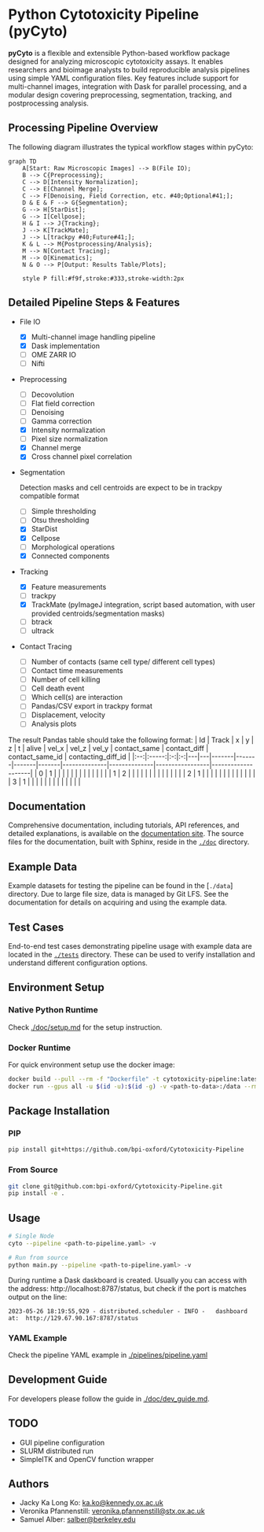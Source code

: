 # Python Cytotoxicity Pipeline (pyCyto)

**pyCyto** is a flexible and extensible Python-based workflow package designed for analyzing microscopic cytotoxicity assays. It enables researchers and bioimage analysts to build reproducible analysis pipelines using simple YAML configuration files. Key features include support for multi-channel images, integration with Dask for parallel processing, and a modular design covering preprocessing, segmentation, tracking, and postprocessing analysis.

## Processing Pipeline Overview

The following diagram illustrates the typical workflow stages within pyCyto:

```mermaid
graph TD
    A[Start: Raw Microscopic Images] --> B(File IO);
    B --> C{Preprocessing};
    C --> D[Intensity Normalization];
    C --> E[Channel Merge];
    C --> F[Denoising, Field Correction, etc. #40;Optional#41;];
    D & E & F --> G{Segmentation};
    G --> H[StarDist];
    G --> I[Cellpose];
    H & I --> J{Tracking};
    J --> K[TrackMate];
    J --> L[trackpy #40;Future#41;];
    K & L --> M{Postprocessing/Analysis};
    M --> N[Contact Tracing];
    M --> O[Kinematics];
    N & O --> P[Output: Results Table/Plots];

    style P fill:#f9f,stroke:#333,stroke-width:2px
```

## Detailed Pipeline Steps & Features
- File IO
  - [x] Multi-channel image handling pipeline
  - [x] Dask implementation 
  - [ ] OME ZARR IO
  - [ ] Nifti 

- Preprocessing
  - [ ] Decovolution
  - [ ] Flat field correction 
  - [ ] Denoising
  - [ ] Gamma correction
  - [x] Intensity normalization
  - [ ] Pixel size normalization
  - [x] Channel merge
  - [x] Cross channel pixel correlation

- Segmentation
  
  Detection masks and cell centroids are expect to be in trackpy compatible format
  - [ ] Simple thresholding
  - [ ] Otsu thresholding
  - [x] StarDist
  - [x] Cellpose
  - [ ] Morphological operations
  - [x] Connected components 
- Tracking
  - [x] Feature measurements
  - [ ] trackpy
  - [x] TrackMate (pyImageJ integration, script based automation, with user provided centroids/segmentation masks)
  - [ ] btrack
  - [ ] ultrack
- Contact Tracing
  - [ ] Number of contacts (same cell type/ different cell types)
  - [ ] Contact time measurements
  - [ ] Number of cell killing
  - [ ] Cell death event
  - [ ] Which cell(s) are interaction
  - [ ] Pandas/CSV export in trackpy format
  - [ ] Displacement, velocity
  - [ ] Analysis plots
 
The result Pandas table should take the following format:
| Id | Track | x | y | z | t | alive | vel_x | vel_z | vel_y | contact_same | contact_diff | contact_same_id | contacting_diff_id |
|:--:|:-----:|:-:|:-:|---|---|-------|-------|-------|-------|--------------|--------------|-----------------|--------------------|
|  0 |   1   |   |   |   |   |       |       |       |       |              |              |                 |                    |
|  1 |   2   |   |   |   |   |       |       |       |       |              |              |                 |                    |
|  2 |   1   |   |   |   |   |       |       |       |       |              |              |                 |                    |
|  3 |   1   |   |   |   |   |       |       |       |       |              |              |                 |                    |

## Documentation

Comprehensive documentation, including tutorials, API references, and detailed explanations, is available on the [documentation site](https://bpi-oxford.github.io/Cytotoxicity-Pipeline/). The source files for the documentation, built with Sphinx, reside in the [`./doc`](./doc) directory.

## Example Data

Example datasets for testing the pipeline can be found in the [`./data`] directory. Due to large file size, data is managed by Git LFS. See the documentation for details on acquiring and using the example data.

## Test Cases

End-to-end test cases demonstrating pipeline usage with example data are located in the [`./tests`](./tests) directory. These can be used to verify installation and understand different configuration options.

## Environment Setup
### Native Python Runtime
Check [./doc/setup.md](./doc/setup.md) for the setup instruction.

### Docker Runtime
For quick environment setup use the docker image:
```bash
docker build --pull --rm -f "Dockerfile" -t cytotoxicity-pipeline:latest "."
docker run --gpus all -u $(id -u):$(id -g) -v <path-to-data>:/data --rm -it -p 8787:8787/tcp cytotoxicity-pipeline:latest bash
```

## Package Installation
### PIP
```bash
pip install git+https://github.com/bpi-oxford/Cytotoxicity-Pipeline
```

### From Source
```bash
git clone git@github.com:bpi-oxford/Cytotoxicity-Pipeline.git
pip install -e .
```

## Usage
```bash
# Single Node
cyto --pipeline <path-to-pipeline.yaml> -v

# Run from source
python main.py --pipeline <path-to-pipeline.yaml> -v
```

During runtime a Dask daskboard is created. Usually you can access with the address: http://localhost:8787/status, but check if the port is matches output on the line:
```log
2023-05-26 18:19:55,929 - distributed.scheduler - INFO -   dashboard at:  http://129.67.90.167:8787/status
```

### YAML Example
Check the pipeline YAML example in [./pipelines/pipeline.yaml](./pipelines/pipeline.yaml)

## Development Guide
For developers please follow the guide in [./doc/dev_guide.md](./doc/dev_guide.md).

## TODO
- GUI pipeline configuration
- SLURM distributed run
- SimpleITK and OpenCV function wrapper

## Authors
- Jacky Ka Long Ko: [ka.ko@kennedy.ox.ac.uk](mailto:ka.ko@kennedy.ox.ac.uk)
- Veronika Pfannenstill: [veronika.pfannenstill@stx.ox.ac.uk](mailto:veronika.pfannenstill@stx.ox.ac.uk)
- Samuel Alber: [salber@berkeley.edu](mailto:salber@berkeley.edu)